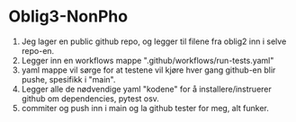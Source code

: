 # Oblig3-NonPho
1. Jeg lager en public github repo, og legger til filene fra oblig2 inn i selve repo-en.
2. Legger inn en workflows mappe ".github/workflows/run-tests.yaml"
3. yaml mappe vil sørge for at testene vil kjøre hver gang github-en blir pushe, spesifikk i "main".
4. Legger alle de nødvendige yaml "kodene" for å installere/instruerer github om dependencies, pytest osv.
5. commiter og push inn i main og la github tester for meg, alt funker.
   
